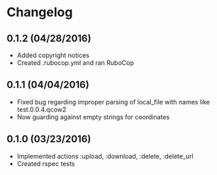 # Changelog

## 0.1.2 (04/28/2016)
- Added copyright notices
- Created .rubocop.yml and ran RuboCop

## 0.1.1 (04/04/2016)
- Fixed bug regarding improper parsing of local_file with names like test.0.0.4.qcow2
- Now guarding against empty strings for coordinates

## 0.1.0 (03/23/2016)
- Implemented actions :upload, :download, :delete, :delete_url
- Created rspec tests
